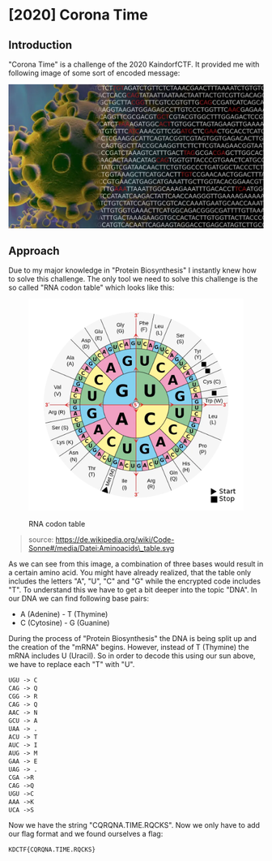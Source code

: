 # \[2020] Corona Time

## Introduction

"Corona Time" is a challenge of the 2020 KaindorfCTF. It provided me with following image of some sort of encoded message:

<img src=".gitbook/assets/image (2).png" alt="" data-size="original">

## Approach

Due to my major knowledge in "Protein Biosynthesis" I instantly knew how to solve this challenge. The only tool we need to solve this challenge is the so called "RNA codon table" which looks like this:

<figure><img src=".gitbook/assets/image (1).png" alt=""><figcaption><p>RNA codon table</p></figcaption></figure>



> source: https://de.wikipedia.org/wiki/Code-Sonne#/media/Datei:Aminoacids\_table.svg

As we can see from this image, a combination of three bases would result in a certain amino acid. You might have already realized, that the table only includes the letters "A", "U", "C" and "G" while the encrypted code includes "T". To understand this we have to get a bit deeper into the topic "DNA". In our DNA we can find following base pairs:

* A (Adenine) - T (Thymine)
* C (Cytosine) - G (Guanine)

During the process of "Protein Biosynthesis" the DNA is being split up and the creation of the "mRNA" begins. However, instead of T (Thymine) the mRNA includes U (Uracil). So in order to decode this using our sun above, we have to replace each "T" with "U".

```
UGU -> C
CAG -> Q
CGG -> R
CAG -> Q
AAC -> N
GCU -> A
UAA -> .
ACU -> T
AUC -> I
AUG -> M
GAA -> E
UAG -> .
CGA ->R
CAG ->Q
UGU ->C
AAA ->K
UCA ->S
```

Now we have the string "CQRQNA.TIME.RQCKS". Now we only have to add our flag format and we found ourselves a flag:

```
KDCTF{CQRQNA.TIME.RQCKS}
```

